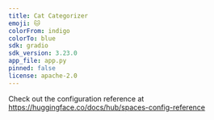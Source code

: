 ```yaml
---
title: Cat Categorizer
emoji: 🐱
colorFrom: indigo
colorTo: blue
sdk: gradio
sdk_version: 3.23.0
app_file: app.py
pinned: false
license: apache-2.0
---
```


Check out the configuration reference at https://huggingface.co/docs/hub/spaces-config-reference
